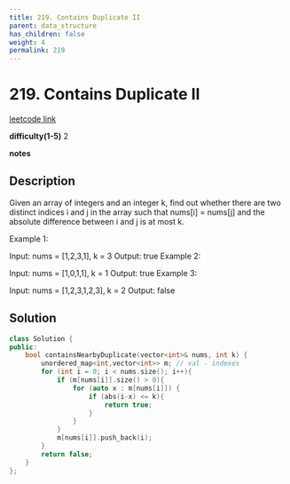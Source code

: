 ```yaml
---
title: 219. Contains Duplicate II
parent: data_structure
has_children: false
weight: 4
permalink: 219
---
```

# 219. Contains Duplicate II
[leetcode link](https://leetcode.com/problems/contains-duplicate-ii/)

**difficulty(1-5)** 
2

**notes**   


## Description
Given an array of integers and an integer k, find out whether there are two distinct indices i and j in the array such that nums[i] = nums[j] and the absolute difference between i and j is at most k.

Example 1:

Input: nums = [1,2,3,1], k = 3
Output: true
Example 2:

Input: nums = [1,0,1,1], k = 1
Output: true
Example 3:

Input: nums = [1,2,3,1,2,3], k = 2
Output: false

## Solution
```c++
class Solution {
public:
    bool containsNearbyDuplicate(vector<int>& nums, int k) {
        unordered_map<int,vector<int>> m; // val - indexes
        for (int i = 0; i < nums.size(); i++){
            if (m[nums[i]].size() > 0){
                for (auto x : m[nums[i]]) {
                    if (abs(i-x) <= k){
                        return true;
                    }
                }
            }
            m[nums[i]].push_back(i);
        }
        return false;
    }
};
```



